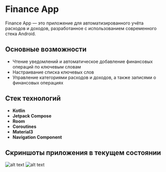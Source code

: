 # Finance App

Finance App — это приложение для автоматизированного учёта расходов и доходов, разработанное с использованием современного стека Android.

## Основные возможности

- Чтение уведомлений и автоматическое добавление финансовых операций по ключевым словам
- Настраивание списка ключевых слов
- Управление категориями расходов и доходов, а также записями о финансовых операциях

## Стек технологий

- **Kotlin**
- **Jetpack Compose**
- **Room**
- **Coroutines**
- **Material3**
- **Navigation Component**

## Скриншоты приложения в текущем состоянии
![alt text](https://github.com/c4h9/finapp/blob/master/FirstLaunchScreen.jpg?raw=true)
![alt text](https://github.com/c4h9/finapp/tree/master/Screenshots/PermissionScreen.jpg?raw=true)
